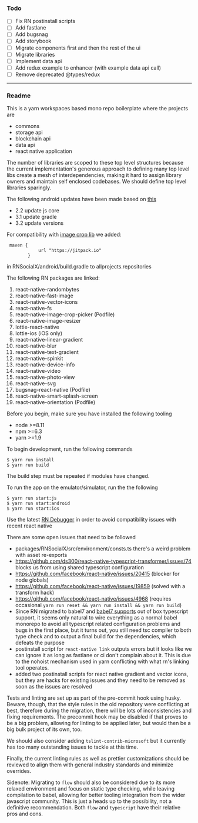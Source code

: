 ### Todo
- [ ] Fix RN postinstall scripts
- [ ] Add fastlane
- [ ] Add bugsnag
- [ ] Add storybook
- [ ] Migrate components first and then the rest of the ui
- [ ] Migrate libraries
- [ ] Implement data api
- [ ] Add redux example to enhancer (with example data api call)
- [ ] Remove deprecated @types/redux

---

### Readme
This is a yarn workspaces based mono repo boilerplate where the projects are

- commons
- storage api
- blockchain api
- data api
- react native application

The number of libraries are scoped to these top level structures because the current
implementation's generous approach to defining many top level libs create a mesh
of interdependencies, making it hard to assign library owners and maintain self
enclosed codebases. We should define top level libraries sparingly.

The following android updates have been made based on [this](http://albertgao.xyz/2018/05/30/24-tips-for-react-native-you-probably-want-to-know/)

- 2.2 update js core
- 3.1 update gradle
- 3.2 update versions

For compatibility with [image crop lib](https://github.com/ivpusic/react-native-image-crop-picker) we added:
```
 maven {
            url "https://jitpack.io"
        } 
```
in RNSocialX/android/build.gradle to allprojects.repositories

The following RN packages are linked:
1. react-native-randombytes 
2. react-native-fast-image
3. react-native-vector-icons
4. react-native-fs
5. react-native-image-crop-picker (Podfile)
6. react-native-image-resizer
7. lottie-react-native
8. lottie-ios (iOS only)
9. react-native-linear-gradient
10. react-native-blur
11. react-native-text-gradient
12. react-native-spinkit
13. react-native-device-info
14. react-native-video
15. react-native-photo-view
16. react-native-svg
17. bugsnag-react-native (Podfile)
18. react-native-smart-splash-screen
19. react-native-orientation (Podfile)

Before you begin, make sure you have installed the following tooling

- node >=8.11
- npm >=6.3
- yarn >=1.9 

To begin development, run the following commands

```
$ yarn run install
$ yarn run build
```

The build step must be repeated if modules have changed.

To run the app on the emulator/simulator, run the the following

```
$ yarn run start:js
$ yarn run start:android
$ yarn run start:ios
```

Use the latest [RN Debugger](https://github.com/jhen0409/react-native-debugger/releases)
in order to avoid compatibility issues with recent react native

There are some open issues that need to be followed

- packages/RNSocialX/src/environment/consts.ts there's a weird problem with asset re-exports
- https://github.com/ds300/react-native-typescript-transformer/issues/74 blocks us from using shared typescript configuration
- https://github.com/facebook/react-native/issues/20415 (blocker for node globals)
- https://github.com/facebook/react-native/issues/19859 (solved with a transform hack)
- https://github.com/facebook/react-native/issues/4968 (requires occasional
`yarn run reset && yarn run install && yarn run build`)
- Since RN migrated to babel7 and [babel7 supports](https://github.com/Microsoft/TypeScript-Babel-Starter)
out of box typescript support, it seems only natural to wire everything as a normal
babel monorepo to avoid all typescript related configuration problems and bugs in
the first place, but it turns out, you still need tsc compiler to both type check
and to output a final build for the dependencies, which defeats the purpose
- postinstall script for `react-native link` outputs errors but it looks like we can ignore
it as long as fastlane or ci don't complain about it. This is due to the nohoist
mechanism used in yarn conflicting with what rn's linking tool operates.
- added two postinstall scripts for react native gradient and vector icons, but they are
hacks for existing issues and they need to be removed as soon as the issues are resolved

Tests and linting are set up as part of the pre-commit hook using husky. Beware, though,
that the style rules in the old repository were conflicting at best, therefore
during the migration, there will be lots of inconsistencies and fixing requirements.
The precommit hook may be disabled if that proves to be a big problem, allowing
for linting to be applied later, but would then be a big bulk project of its own, too.

We should also consider adding `tslint-contrib-microsoft` but it currently has too
many outstanding issues to tackle at this time.

Finally, the current linting rules as well as prettier customizations should be
reviewed to align them with general industry standards and minimize overrides.

Sidenote: Migrating to `flow` should also be considered due to its more relaxed
environment and focus on static type checking, while leaving compilation to
babel, allowing for better tooling integration from the wider javascript community.
This is just a heads up to the possibility, not a definitive recommendation. Both
`flow` and `typescript` have their relative pros and cons.
